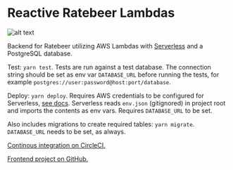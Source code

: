# Reactive Ratebeer Lambdas

![alt text](https://circleci.com/gh/topisark/reactive-ratebeer-lambdas.png?&style=shield "CircleCI status")

Backend for Ratebeer utilizing AWS Lambdas with [Serverless](https://github.com/serverless/serverless) and a PostgreSQL database.

Test: `yarn test`. Tests are run against a test database. The connection string should be set as env var `DATABASE_URL` before running the tests, for example `postgres://user:password@host:port/database`.

Deploy: `yarn deploy`. Requires AWS credentials to be configured for Serverless, [see docs](https://serverless.com/framework/docs/providers/aws/guide/credentials/). Serverless reads `env.json` (gitignored) in project root and imports the contents as env vars. Requires `DATABASE_URL` to be set.

Also includes migrations to create required tables: `yarn migrate`. `DATABASE_URL` needs to be set, as always.

[Continous integration on CircleCI.](https://circleci.com/gh/topisark/reactive-ratebeer-lambdas)

[Frontend project on GitHub.](https://github.com/topisark/reactive-ratebeer)
